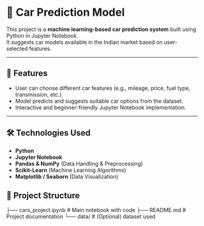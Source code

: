 # 🚗 Car Prediction Model

This project is a **machine learning-based car prediction system** built using Python in Jupyter Notebook.  
It suggests car models available in the Indian market based on user-selected features.

---

## 📌 Features
- User can choose different car features (e.g., mileage, price, fuel type, transmission, etc.).
- Model predicts and suggests suitable car options from the dataset.
- Interactive and beginner-friendly Jupyter Notebook implementation.

---

## 🛠️ Technologies Used
- **Python**
- **Jupyter Notebook**
- **Pandas & NumPy** (Data Handling & Preprocessing)
- **Scikit-Learn** (Machine Learning Algorithms)
- **Matplotlib / Seaborn** (Data Visualization)

  
## 📂 Project Structure
├── cars_project.ipynb # Main notebook with code
├── README.md # Project documentation
└── data/ # (Optional) dataset used
